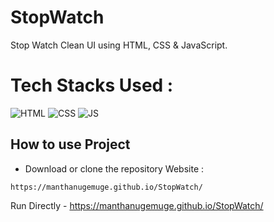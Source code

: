 # StopWatch
Stop Watch Clean UI using HTML, CSS &amp; JavaScript.


# Tech Stacks Used :

![HTML](https://img.shields.io/badge/html5%20-%23E34F26.svg?&style=for-the-badge&logo=html5&logoColor=white)
![CSS](https://img.shields.io/badge/css3%20-%231572B6.svg?&style=for-the-badge&logo=css3&logoColor=white)
![JS](https://img.shields.io/badge/javascript%20-%23323330.svg?&style=for-the-badge&logo=javascript&logoColor=%23F7DF1E)


## How to use Project

- Download or clone the repository Website : 

```
https://manthanugemuge.github.io/StopWatch/
```
Run Directly - https://manthanugemuge.github.io/StopWatch/

